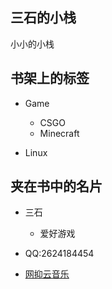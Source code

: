 <!-- .slide: data-background-image="https://cdn.jsdelivr.net/gh/hongtonyoo/hongtonyoo.github.io@master/image/foggy-window.jpg" , data-background-opacity="0.5"-->

## 三石的小栈

小小的小栈

<!-- .slide -->

## 书架上的标签

- Game
  - CSGO
  - Minecraft
 
- Linux

<!-- .slide vertical=true -->
<!-- .slide: data-background-image="https://i.loli.net/2020/10/05/aMFu8h6bYET1gi4.jpg" , data-background-opacity="0.5"-->

## 夹在书中的名片

- 三石
   - 爱好游戏
   
- QQ:2624184454
- [网抑云音乐](https://music.163.com/#/user/home?id=342657478)

<!-- slide vertical=true -->

